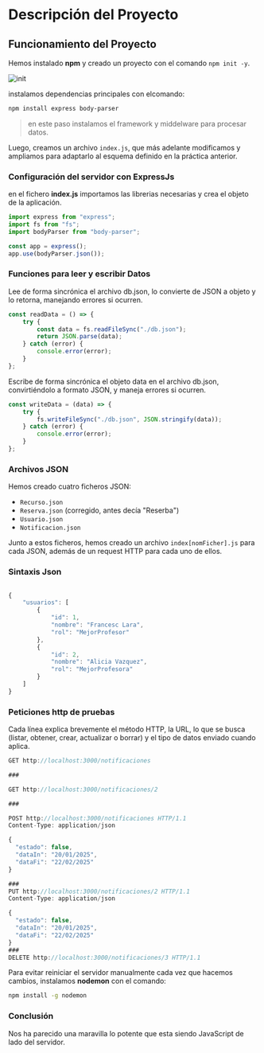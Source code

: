 # Descripción del Proyecto  

## Funcionamiento del Proyecto  

Hemos instalado **npm** y creado un proyecto con el comando `npm init -y`.


![init](./imagenes/Captura.png)

instalamos dependencias principales con elcomando:

```bash
npm install express body-parser
```
>en este paso instalamos el framework y middelware para procesar datos.

Luego, creamos un archivo `index.js`, que más adelante modificamos y ampliamos para adaptarlo al esquema definido en la práctica anterior.

### Configuración del servidor con ExpressJs

en el fichero **index.js** importamos las librerias necesarias y crea el objeto de la aplicación.

```javaScript
import express from "express";
import fs from "fs";
import bodyParser from "body-parser";

const app = express();
app.use(bodyParser.json());

```
### Funciones para leer y escribir Datos 

Lee de forma sincrónica el archivo db.json, lo convierte de JSON a objeto y lo retorna, manejando errores si ocurren.

```javaScript
const readData = () => {
    try {
        const data = fs.readFileSync("./db.json");
        return JSON.parse(data);
    } catch (error) {
        console.error(error);
    }
};
```
Escribe de forma sincrónica el objeto data en el archivo db.json, convirtiéndolo a formato JSON, y maneja errores si ocurren.

```javaScript
const writeData = (data) => {
    try {
        fs.writeFileSync("./db.json", JSON.stringify(data));
    } catch (error) {
        console.error(error);
    }
};
```
### Archivos JSON  

Hemos creado cuatro ficheros JSON:  

- `Recurso.json`  
- `Reserva.json` (corregido, antes decía "Reserba")  
- `Usuario.json`  
- `Notificacion.json`

Junto a estos ficheros, hemos creado un archivo `index[nomFicher].js` para cada JSON, además de un request HTTP para cada uno de ellos.

### Sintaxis Json

```javaScript

{
    "usuarios": [
        {
            "id": 1,
            "nombre": "Francesc Lara",
            "rol": "MejorProfesor"
        },
        {
            "id": 2,
            "nombre": "Alicia Vazquez",
            "rol": "MejorProfesora"
        }
    ]
}

```


### Peticiones http de pruebas

Cada línea explica brevemente el método HTTP, la URL, lo que se busca (listar, obtener, crear, actualizar o borrar) y el tipo de datos enviado cuando aplica.

```javaScript
GET http://localhost:3000/notificaciones

###

GET http://localhost:3000/notificaciones/2

###

POST http://localhost:3000/notificaciones HTTP/1.1
Content-Type: application/json

{
  "estado": false,
  "dataIn": "20/01/2025",
  "dataFi": "22/02/2025"
}

###
PUT http://localhost:3000/notificaciones/2 HTTP/1.1
Content-Type: application/json

{
  "estado": false,
  "dataIn": "20/01/2025",
  "dataFi": "22/02/2025"
}
###
DELETE http://localhost:3000/notificaciones/3 HTTP/1.1
```

Para evitar reiniciar el servidor manualmente cada vez que hacemos cambios, instalamos **nodemon** con el comando:  

```bash
npm install -g nodemon
```
### Conclusión

Nos ha parecido una maravilla lo potente que esta siendo JavaScript de lado del servidor.

